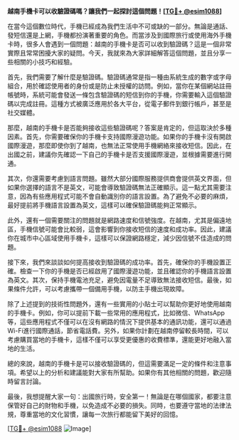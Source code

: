 **越南手機卡可以收驗證碼嗎？讓我們一起探討這個問題！[[TG💪+ @esim1088](https://t.me/s/esim1088)]**

在當今這個數位時代，手機已經成為我們生活中不可或缺的一部分。無論是通話、發短信還是上網，手機都扮演著重要的角色。而當涉及到國際旅行或使用海外手機卡時，很多人會遇到一個問題：越南的手機卡是否可以收到驗證碼？這是一個非常實際且常常困擾大家的疑問。今天，我就來為大家詳細解答這個問題，並且分享一些相關的小技巧和經驗。

首先，我們需要了解什麼是驗證碼。驗證碼通常是指一種由系統生成的數字或字母組合，用於確認使用者的身份或是防止未授權的訪問。例如，當你在某個網站註冊帳號時，系統可能會發送一條包含驗證碼的短信到你的手機，你需要輸入這個驗證碼以完成註冊。這種方式被廣泛應用於各大平台，從電子郵件到銀行帳戶，甚至是社交媒體。

那麼，越南的手機卡是否能夠接收這些驗證碼呢？答案是肯定的，但這取決於多種因素。首先，你需要確保你的手機卡支持國際漫遊功能。如果你的手機卡沒有開啟國際漫遊，那麼即使你到了越南，也無法正常使用手機網絡來接收短信。因此，在出國之前，建議你先確認一下自己的手機卡是否支援國際漫遊，並根據需要進行開通。

其次，你還需要考慮到語言問題。雖然大部分國際服務提供商會提供英文界面，但如果你選擇的語言不是英文，可能會導致驗證碼無法正確顯示。這一點尤其需要注意，因為有些應用程式可能不會自動識別你的語言設置。為了避免不必要的麻煩，最好提前將手機語言設置為英文，這樣可以確保驗證碼能夠正常顯示。

此外，還有一個需要關注的問題就是網路速度和信號強度。在越南，尤其是偏遠地區，手機信號可能會比較弱，這會影響到你接收短信的速度和成功率。因此，建議你在城市中心區域使用手機卡，這樣可以保證網路穩定，減少因信號不佳造成的問題。

接下來，我們來談談如何提高接收到驗證碼的成功率。首先，確保你的手機設置正確。檢查一下你的手機是否已經啟用了國際漫遊功能，並且確認你的手機語言設置為英文。其次，保持手機電池充足，避免因電量不足導致無法接收短信。最後，如果條件允許，可以考慮攜帶一個備用手機，以防主手機出現故障。

除了上述提到的技術性問題外，還有一些實用的小貼士可以幫助你更好地使用越南的手機卡。例如，你可以提前下載一些常用的應用程式，比如微信、WhatsApp等，這些應用程式不僅可以在沒有網路的情況下提供基本的通訊功能，還可以通過Wi-Fi進行國際通話，節省電話費。另外，如果你計劃在越南停留較長時間，可以考慮購買當地的手機卡，這樣不僅可以享受更優惠的收費標準，還能更好地融入當地的生活。

總的來說，越南的手機卡是可以接收驗證碼的，但這需要滿足一定的條件和注意事項。希望以上的分析和建議能對大家有所幫助。如果你有其他相關的問題，歡迎隨時留言討論。

最後，我想提醒大家一句：出國旅行時，安全第一！無論是在哪個國家，都要注意保管好自己的財物和手機，以免造成不必要的損失。同時，也要遵守當地的法律法規，尊重當地的文化習慣，讓每一次旅行都能留下美好的回憶。

[[TG💪+ @esim1088](https://t.me/s/esim1088) ![Image](https://i.postimg.cc/4NQfJmqS/Snipaste-2025-05-13-00-14-12.png)]
